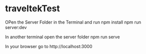 # traveltekTest
OPen the Server Folder in the Terminal and run
npm install
npm run server:dev

In another terminal open the server folder
npm run serve

In your browser go to http://localhost:3000
